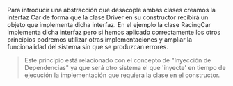 Para introducir una abstracción que desacople ambas clases creamos la interfaz Car de forma que la clase Driver en su constructor recibirá un objeto que implementa dicha interfaz. En el ejemplo la clase RacingCar implementa dicha interfaz pero si hemos aplicado correctamente los otros principios podremos utilizar otras implementaciones y ampliar la funcionalidad del sistema sin que se produzcan errores.

> Este principio está relacionado con el concepto de "Inyección de Dependencias" ya que será otro sistema el que 'inyecte' en tiempo de ejecución la implementación que requiera la clase en el constructor.
